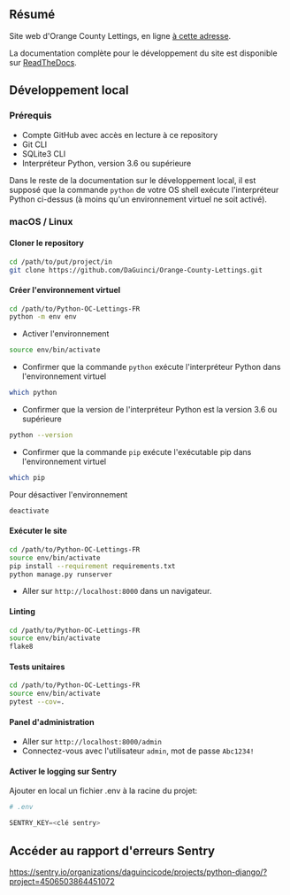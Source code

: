 ## Résumé

Site web d'Orange County Lettings, en ligne [à cette adresse](https://oc-orange-county-letting.onrender.com/).

La documentation complète pour le développement du site est disponible sur 
[ReadTheDocs](https://daguinci-orange-county-lettings.readthedocs.io/fr/latest/).

## Développement local

### Prérequis

- Compte GitHub avec accès en lecture à ce repository
- Git CLI
- SQLite3 CLI
- Interpréteur Python, version 3.6 ou supérieure

Dans le reste de la documentation sur le développement local, il est supposé que la commande `python` de votre OS shell exécute l'interpréteur Python ci-dessus (à moins qu'un environnement virtuel ne soit activé).

### macOS / Linux

#### Cloner le repository

```bash
cd /path/to/put/project/in
git clone https://github.com/DaGuinci/Orange-County-Lettings.git
```

#### Créer l'environnement virtuel

```bash
cd /path/to/Python-OC-Lettings-FR
python -m env env
```

* Activer l'environnement 
  
```bash
source env/bin/activate
```

* Confirmer que la commande `python` exécute l'interpréteur Python dans l'environnement virtuel
```bash
which python
```

* Confirmer que la version de l'interpréteur Python est la version 3.6 ou supérieure
```bash
python --version
```

* Confirmer que la commande `pip` exécute l'exécutable pip dans l'environnement virtuel
```bash
which pip
```
  
Pour désactiver l'environnement
```bash
deactivate
```

#### Exécuter le site

```bash
cd /path/to/Python-OC-Lettings-FR
source env/bin/activate
pip install --requirement requirements.txt
python manage.py runserver
```
* Aller sur `http://localhost:8000` dans un navigateur.


#### Linting

```bash
cd /path/to/Python-OC-Lettings-FR
source env/bin/activate
flake8
```


#### Tests unitaires

```bash
cd /path/to/Python-OC-Lettings-FR
source env/bin/activate
pytest --cov=.
```

#### Panel d'administration

* Aller sur `http://localhost:8000/admin`
* Connectez-vous avec l'utilisateur `admin`, mot de passe `Abc1234!`

#### Activer le logging sur Sentry

Ajouter en local un fichier .env à la racine du projet:

```python
# .env

SENTRY_KEY=<clé sentry>
```

## Accéder au rapport d'erreurs Sentry

https://sentry.io/organizations/daguincicode/projects/python-django/?project=4506503864451072
